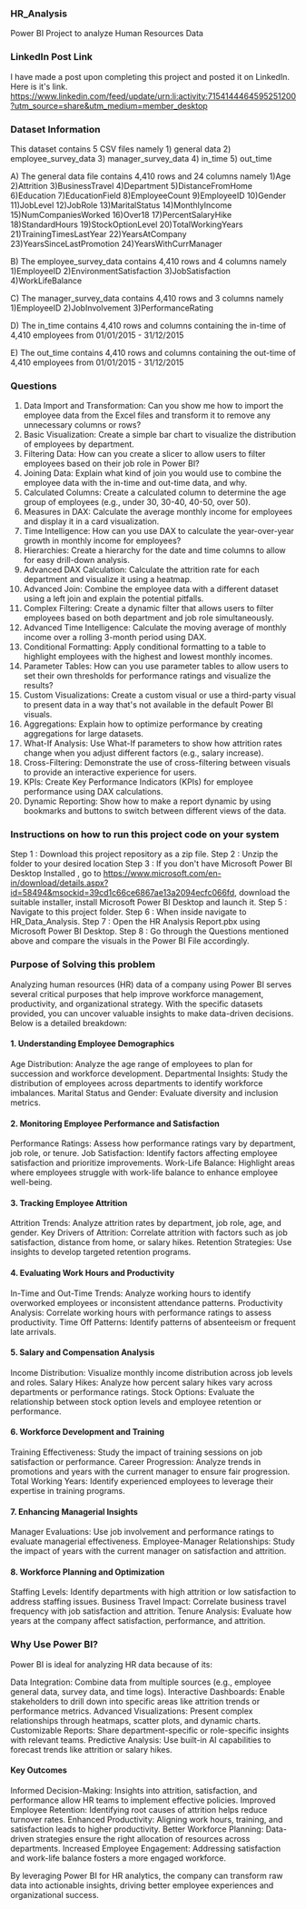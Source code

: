 ### HR_Analysis
 Power BI Project to analyze Human Resources Data

### LinkedIn Post Link
I have made a post upon completing this project and posted it on LinkedIn. Here is it's link.
https://www.linkedin.com/feed/update/urn:li:activity:7154144464595251200?utm_source=share&utm_medium=member_desktop

### Dataset Information

This dataset contains 5 CSV files namely 1) general data 2) employee_survey_data 3) manager_survey_data 4) in_time 5) out_time

A) The general data file contains 4,410 rows and 24 columns namely 1)Age	2)Attrition	3)BusinessTravel	4)Department	5)DistanceFromHome	6)Education	7)EducationField	8)EmployeeCount	9)EmployeeID	10)Gender	11)JobLevel	12)JobRole	13)MaritalStatus	14)MonthlyIncome	15)NumCompaniesWorked	16)Over18	17)PercentSalaryHike	18)StandardHours	19)StockOptionLevel	20)TotalWorkingYears	21)TrainingTimesLastYear	22)YearsAtCompany	23)YearsSinceLastPromotion	24)YearsWithCurrManager

B) The employee_survey_data contains 4,410 rows and 4 columns namely 1)EmployeeID	2)EnvironmentSatisfaction	3)JobSatisfaction	4)WorkLifeBalance

C) The manager_survey_data contains 4,410 rows and 3 columns namely 1)EmployeeID	2)JobInvolvement	3)PerformanceRating

D) The in_time contains 4,410 rows and columns containing the in-time of 4,410 employees from 01/01/2015 - 31/12/2015

E) The out_time contains 4,410 rows and columns containing the out-time of 4,410 employees from 01/01/2015 - 31/12/2015

### Questions

1. Data Import and Transformation: Can you show me how to import the employee data from the Excel files and transform it to remove any unnecessary columns or rows? 
2. Basic Visualization: Create a simple bar chart to visualize the distribution of employees by department. 
3. Filtering Data: How can you create a slicer to allow users to filter employees based on their job role in Power BI? 
4. Joining Data: Explain what kind of join you would use to combine the employee data with the in-time and out-time data, and why. 
5. Calculated Columns: Create a calculated column to determine the age group of employees (e.g., under 30, 30-40, 40-50, over 50). 
6. Measures in DAX: Calculate the average monthly income for employees and display it in a card visualization. 
7. Time Intelligence: How can you use DAX to calculate the year-over-year growth in monthly income for employees? 
8. Hierarchies: Create a hierarchy for the date and time columns to allow for easy drill-down analysis. 
9. Advanced DAX Calculation: Calculate the attrition rate for each department and visualize it using a heatmap. 
10. Advanced Join: Combine the employee data with a different dataset using a left join and explain the potential pitfalls. 
11. Complex Filtering: Create a dynamic filter that allows users to filter employees based on both department and job role simultaneously. 
12. Advanced Time Intelligence: Calculate the moving average of monthly income over a rolling 3-month period using DAX. 
13. Conditional Formatting: Apply conditional formatting to a table to highlight employees with the highest and lowest monthly incomes. 
14. Parameter Tables: How can you use parameter tables to allow users to set their own thresholds for performance ratings and visualize the results? 
15. Custom Visualizations: Create a custom visual or use a third-party visual to present data in a way that's not available in the default Power BI visuals. 
16. Aggregations: Explain how to optimize performance by creating aggregations for large datasets. 
17. What-If Analysis: Use What-If parameters to show how attrition rates change when you adjust different factors (e.g., salary increase). 
18. Cross-Filtering: Demonstrate the use of cross-filtering between visuals to provide an interactive experience for users. 
19. KPIs: Create Key Performance Indicators (KPIs) for employee performance using DAX calculations. 
20. Dynamic Reporting: Show how to make a report dynamic by using bookmarks and buttons to switch between different views of the data.

### Instructions on how to run this project code on your system
Step 1 : Download this project repository as a zip file. 
Step 2 : Unzip the folder to your desired location 
Step 3 : If you don't have Microsoft Power BI Desktop Installed , go to https://www.microsoft.com/en-in/download/details.aspx?id=58494&msockid=39cd1c66ce6867ae13a2094ecfc066fd, download the suitable installer, install Microsoft Power BI Desktop and launch it. 
Step 5 : Navigate to this project folder. 
Step 6 : When inside navigate to HR_Data_Analysis.
Step 7 : Open the HR Analysis Report.pbx using Microsoft Power BI Desktop.
Step 8 : Go through the Questions mentioned above and compare the visuals in the Power BI File accordingly.

### Purpose of Solving this problem

Analyzing human resources (HR) data of a company using Power BI serves several critical purposes that help improve workforce management, productivity, and organizational strategy. With the specific datasets provided, you can uncover valuable insights to make data-driven decisions. Below is a detailed breakdown:

#### 1. Understanding Employee Demographics
Age Distribution: Analyze the age range of employees to plan for succession and workforce development.
Departmental Insights: Study the distribution of employees across departments to identify workforce imbalances.
Marital Status and Gender: Evaluate diversity and inclusion metrics.

#### 2. Monitoring Employee Performance and Satisfaction
Performance Ratings: Assess how performance ratings vary by department, job role, or tenure.
Job Satisfaction: Identify factors affecting employee satisfaction and prioritize improvements.
Work-Life Balance: Highlight areas where employees struggle with work-life balance to enhance employee well-being.

#### 3. Tracking Employee Attrition
Attrition Trends: Analyze attrition rates by department, job role, age, and gender.
Key Drivers of Attrition: Correlate attrition with factors such as job satisfaction, distance from home, or salary hikes.
Retention Strategies: Use insights to develop targeted retention programs.

#### 4. Evaluating Work Hours and Productivity
In-Time and Out-Time Trends: Analyze working hours to identify overworked employees or inconsistent attendance patterns.
Productivity Analysis: Correlate working hours with performance ratings to assess productivity.
Time Off Patterns: Identify patterns of absenteeism or frequent late arrivals.

#### 5. Salary and Compensation Analysis
Income Distribution: Visualize monthly income distribution across job levels and roles.
Salary Hikes: Analyze how percent salary hikes vary across departments or performance ratings.
Stock Options: Evaluate the relationship between stock option levels and employee retention or performance.

#### 6. Workforce Development and Training
Training Effectiveness: Study the impact of training sessions on job satisfaction or performance.
Career Progression: Analyze trends in promotions and years with the current manager to ensure fair progression.
Total Working Years: Identify experienced employees to leverage their expertise in training programs.

#### 7. Enhancing Managerial Insights
Manager Evaluations: Use job involvement and performance ratings to evaluate managerial effectiveness.
Employee-Manager Relationships: Study the impact of years with the current manager on satisfaction and attrition.

#### 8. Workforce Planning and Optimization
Staffing Levels: Identify departments with high attrition or low satisfaction to address staffing issues.
Business Travel Impact: Correlate business travel frequency with job satisfaction and attrition.
Tenure Analysis: Evaluate how years at the company affect satisfaction, performance, and attrition.

### Why Use Power BI?
Power BI is ideal for analyzing HR data because of its:

Data Integration: Combine data from multiple sources (e.g., employee general data, survey data, and time logs).
Interactive Dashboards: Enable stakeholders to drill down into specific areas like attrition trends or performance metrics.
Advanced Visualizations: Present complex relationships through heatmaps, scatter plots, and dynamic charts.
Customizable Reports: Share department-specific or role-specific insights with relevant teams.
Predictive Analysis: Use built-in AI capabilities to forecast trends like attrition or salary hikes.

#### Key Outcomes
Informed Decision-Making: Insights into attrition, satisfaction, and performance allow HR teams to implement effective policies.
Improved Employee Retention: Identifying root causes of attrition helps reduce turnover rates.
Enhanced Productivity: Aligning work hours, training, and satisfaction leads to higher productivity.
Better Workforce Planning: Data-driven strategies ensure the right allocation of resources across departments.
Increased Employee Engagement: Addressing satisfaction and work-life balance fosters a more engaged workforce.

By leveraging Power BI for HR analytics, the company can transform raw data into actionable insights, driving better employee experiences and organizational success.











